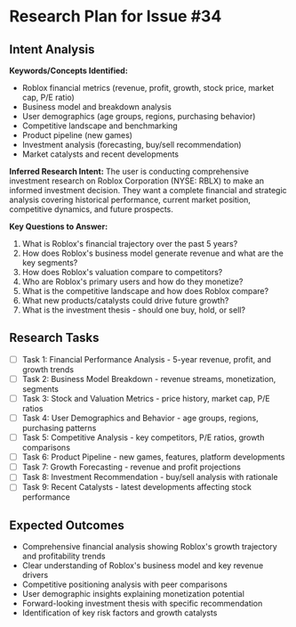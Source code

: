 # Research Plan for Issue #34

## Intent Analysis
**Keywords/Concepts Identified:** 
- Roblox financial metrics (revenue, profit, growth, stock price, market cap, P/E ratio)
- Business model and breakdown analysis
- User demographics (age groups, regions, purchasing behavior)
- Competitive landscape and benchmarking
- Product pipeline (new games)
- Investment analysis (forecasting, buy/sell recommendation)
- Market catalysts and recent developments

**Inferred Research Intent:** 
The user is conducting comprehensive investment research on Roblox Corporation (NYSE: RBLX) to make an informed investment decision. They want a complete financial and strategic analysis covering historical performance, current market position, competitive dynamics, and future prospects.

**Key Questions to Answer:**
1. What is Roblox's financial trajectory over the past 5 years?
2. How does Roblox's business model generate revenue and what are the key segments?
3. How does Roblox's valuation compare to competitors?
4. Who are Roblox's primary users and how do they monetize?
5. What is the competitive landscape and how does Roblox compare?
6. What new products/catalysts could drive future growth?
7. What is the investment thesis - should one buy, hold, or sell?

## Research Tasks
- [ ] Task 1: Financial Performance Analysis - 5-year revenue, profit, and growth trends
- [ ] Task 2: Business Model Breakdown - revenue streams, monetization, segments
- [ ] Task 3: Stock and Valuation Metrics - price history, market cap, P/E ratios
- [ ] Task 4: User Demographics and Behavior - age groups, regions, purchasing patterns
- [ ] Task 5: Competitive Analysis - key competitors, P/E ratios, growth comparisons
- [ ] Task 6: Product Pipeline - new games, features, platform developments
- [ ] Task 7: Growth Forecasting - revenue and profit projections
- [ ] Task 8: Investment Recommendation - buy/sell analysis with rationale
- [ ] Task 9: Recent Catalysts - latest developments affecting stock performance

## Expected Outcomes
- Comprehensive financial analysis showing Roblox's growth trajectory and profitability trends
- Clear understanding of Roblox's business model and key revenue drivers
- Competitive positioning analysis with peer comparisons
- User demographic insights explaining monetization potential
- Forward-looking investment thesis with specific recommendation
- Identification of key risk factors and growth catalysts